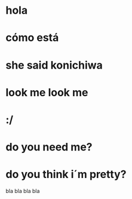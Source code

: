 # hola
# cómo está
# she said konichiwa
# look me look me
# :/
# do you need me?
# do you think i´m pretty?
bla bla bla bla
